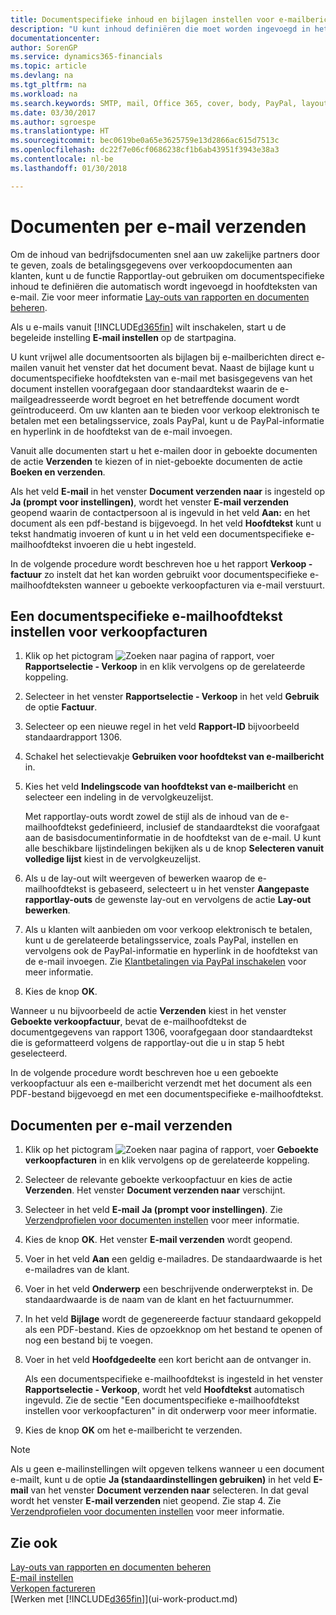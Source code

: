```yaml
---
title: Documentspecifieke inhoud en bijlagen instellen voor e-mailberichten | Microsoft Docs
description: "U kunt inhoud definiëren die moet worden ingevoegd in het hoofdgedeelte van een e-mailbericht, bijvoorbeeld een PayPal-koppeling. U kunt ook documenten koppelen aan e-mailberichten."
documentationcenter: 
author: SorenGP
ms.service: dynamics365-financials
ms.topic: article
ms.devlang: na
ms.tgt_pltfrm: na
ms.workload: na
ms.search.keywords: SMTP, mail, Office 365, cover, body, PayPal, layout
ms.date: 03/30/2017
ms.author: sgroespe
ms.translationtype: HT
ms.sourcegitcommit: bec0619be0a65e3625759e13d2866ac615d7513c
ms.openlocfilehash: dc22f7e06cf0686238cf1b6ab43951f3943e38a3
ms.contentlocale: nl-be
ms.lasthandoff: 01/30/2018

---
```

# <a name="send-documents-by-email"></a>Documenten per e-mail verzenden
Om de inhoud van bedrijfsdocumenten snel aan uw zakelijke partners door te geven, zoals de betalingsgegevens over verkoopdocumenten aan klanten, kunt u de functie Rapportlay-out gebruiken om documentspecifieke inhoud te definiëren die automatisch wordt ingevoegd in hoofdteksten van e-mail. Zie voor meer informatie [Lay-outs van rapporten en documenten beheren](ui-manage-report-layouts.md).

Als u e-mails vanuit [!INCLUDE[d365fin](includes/d365fin_md.md)] wilt inschakelen, start u de begeleide instelling **E-mail instellen** op de startpagina.

U kunt vrijwel alle documentsoorten als bijlagen bij e-mailberichten direct e-mailen vanuit het venster dat het document bevat. Naast de bijlage kunt u documentspecifieke hoofdteksten van e-mail met basisgegevens van het document instellen voorafgegaan door standaardtekst waarin de e-mailgeadresseerde wordt begroet en het betreffende document wordt geïntroduceerd. Om uw klanten aan te bieden voor verkoop elektronisch te betalen met een betalingsservice, zoals PayPal, kunt u de PayPal-informatie en hyperlink in de hoofdtekst van de e-mail invoegen.

Vanuit alle documenten start u het e-mailen door in geboekte documenten de actie **Verzenden** te kiezen of in niet-geboekte documenten de actie **Boeken en verzenden**.

Als het veld **E-mail** in het venster **Document verzenden naar** is ingesteld op **Ja (prompt voor instellingen)**, wordt het venster **E-mail verzenden** geopend waarin de contactpersoon al is ingevuld in het veld **Aan:** en het document als een pdf-bestand is bijgevoegd. In het veld **Hoofdtekst** kunt u tekst handmatig invoeren of kunt u in het veld een documentspecifieke e-mailhoofdtekst invoeren die u hebt ingesteld.

In de volgende procedure wordt beschreven hoe u het rapport **Verkoop - factuur** zo instelt dat het kan worden gebruikt voor documentspecifieke e-mailhoofdteksten wanneer u geboekte verkoopfacturen via e-mail verstuurt.

## <a name="to-set-up-a-document-specific-email-body-for-sales-invoices"></a>Een documentspecifieke e-mailhoofdtekst instellen voor verkoopfacturen
1. Klik op het pictogram ![Zoeken naar pagina of rapport](media/ui-search/search_small.png "pictogram Zoeken naar pagina of rapport"), voer **Rapportselectie - Verkoop** in en klik vervolgens op de gerelateerde koppeling.
2. Selecteer in het venster **Rapportselectie - Verkoop** in het veld **Gebruik** de optie **Factuur**.
3. Selecteer op een nieuwe regel in het veld **Rapport-ID** bijvoorbeeld standaardrapport 1306.
4. Schakel het selectievakje **Gebruiken voor hoofdtekst van e-mailbericht** in.
5. Kies het veld **Indelingscode van hoofdtekst van e-mailbericht** en selecteer een indeling in de vervolgkeuzelijst.

    Met rapportlay-outs wordt zowel de stijl als de inhoud van de e-mailhoofdtekst gedefinieerd, inclusief de standaardtekst die voorafgaat aan de basisdocumentinformatie in de hoofdtekst van de e-mail. U kunt alle beschikbare lijstindelingen bekijken als u de knop **Selecteren vanuit volledige lijst** kiest in de vervolgkeuzelijst.
6. Als u de lay-out wilt weergeven of bewerken waarop de e-mailhoofdtekst is gebaseerd, selecteert u in het venster **Aangepaste rapportlay-outs** de gewenste lay-out en vervolgens de actie **Lay-out bewerken**.
7. Als u klanten wilt aanbieden om voor verkoop elektronisch te betalen, kunt u de gerelateerde betalingsservice, zoals PayPal, instellen en vervolgens ook de PayPal-informatie en hyperlink in de hoofdtekst van de e-mail invoegen. Zie [Klantbetalingen via PayPal inschakelen](sales-how-enable-payment-service-extensions.md) voor meer informatie.
8. Kies de knop **OK**.

Wanneer u nu bijvoorbeeld de actie **Verzenden** kiest in het venster **Geboekte verkoopfactuur**, bevat de e-mailhoofdtekst de documentgegevens van rapport 1306, voorafgegaan door standaardtekst die is geformatteerd volgens de rapportlay-out die u in stap 5 hebt geselecteerd.

In de volgende procedure wordt beschreven hoe u een geboekte verkoopfactuur als een e-mailbericht verzendt met het document als een PDF-bestand bijgevoegd en met een documentspecifieke e-mailhoofdtekst.

## <a name="to-send-documents-by-email"></a>Documenten per e-mail verzenden
1. Klik op het pictogram ![Zoeken naar pagina of rapport](media/ui-search/search_small.png "pictogram Zoeken naar pagina of rapport"), voer **Geboekte verkoopfacturen** in en klik vervolgens op de gerelateerde koppeling.
2. Selecteer de relevante geboekte verkoopfactuur en kies de actie **Verzenden**. Het venster **Document verzenden naar** verschijnt.
3. Selecteer in het veld **E-mail** **Ja (prompt voor instellingen)**. Zie [Verzendprofielen voor documenten instellen](sales-how-setup-document-send-profiles.md) voor meer informatie.
4. Kies de knop **OK**. Het venster **E-mail verzenden** wordt geopend.
5. Voer in het veld **Aan** een geldig e-mailadres. De standaardwaarde is het e-mailadres van de klant.
6. Voer in het veld **Onderwerp** een beschrijvende onderwerptekst in. De standaardwaarde is de naam van de klant en het factuurnummer.
7. In het veld **Bijlage** wordt de gegenereerde factuur standaard gekoppeld als een PDF-bestand. Kies de opzoekknop om het bestand te openen of nog een bestand bij te voegen.
8. Voer in het veld **Hoofdgedeelte** een kort bericht aan de ontvanger in.

    Als een documentspecifieke e-mailhoofdtekst is ingesteld in het venster **Rapportselectie - Verkoop**, wordt het veld **Hoofdtekst** automatisch ingevuld. Zie de sectie "Een documentspecifieke e-mailhoofdtekst instellen voor verkoopfacturen" in dit onderwerp voor meer informatie.
9. Kies de knop **OK** om het e-mailbericht te verzenden.

> [!NOTE]  
>   Als u geen e-mailinstellingen wilt opgeven telkens wanneer u een document e-mailt, kunt u de optie **Ja (standaardinstellingen gebruiken)** in het veld **E-mail** van het venster **Document verzenden naar** selecteren. In dat geval wordt het venster **E-mail verzenden** niet geopend. Zie stap 4. Zie [Verzendprofielen voor documenten instellen](sales-how-setup-document-send-profiles.md) voor meer informatie.

## <a name="see-also"></a>Zie ook
[Lay-outs van rapporten en documenten beheren](ui-manage-report-layouts.md)  
[E-mail instellen](madeira-how-setup-email.md)  
[Verkopen factureren](sales-how-invoice-sales.md)  
[Werken met [!INCLUDE[d365fin](includes/d365fin_md.md)]](ui-work-product.md)

